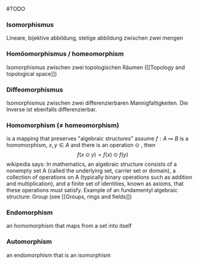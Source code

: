 
#TODO 


### Isomorphismus
Lineare, bijektive abbildung, stetige abbildung zwischen zwei mengen

### Homöomorphismus / homeomorphism
Isomorphismus zwischen zwei topologischen Räumen ([[Topology and topological space]]) 

### Diffeomorphismus
Isomorphismus zwischen zwei differenzierbaren Mannigfaltigkeiten. Die Inverse ist ebenfalls differenzierbar.

### Homomorphism ($\neq$ homeomorphism)
is a mapping that preserves "algebraic structures"
assume $f:A \mapsto B$ is a homomorphism, $x,y \in A$ and there is an operation $\odot$ , then 
$$f(x\odot y) = f(x) \odot f(y) $$
wikipedia says: In mathematics, an algebraic structure consists of a nonempty set A (called the underlying set, carrier set or domain), a collection of operations on A (typically binary operations such as addition and multiplication), and a finite set of identities, known as axioms, that these operations must satisfy.
Example of an fundamentyl algebraic structure: Group (see [[Groups, rings and fields]])

### Endomorphism
an homomorphism that maps from a set into itself

### Automorphism
an endomorphism that is an isomorphism
